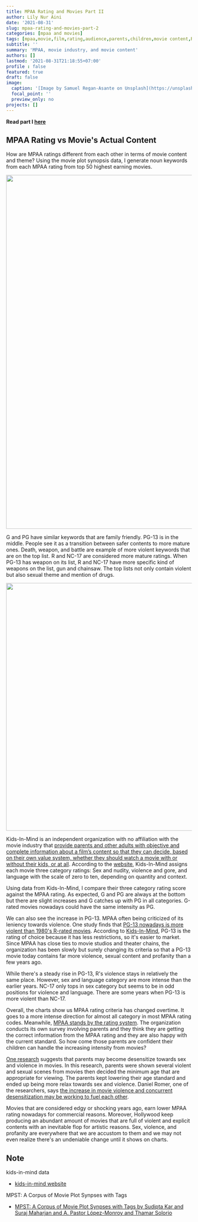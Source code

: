 ```yaml
---
title: MPAA Rating and Movies Part II
author: Lily Nur Aini
date: '2021-08-31'
slug: mpaa-rating-and-movies-part-2
categories: [mpaa and movies]
tags: [mpaa,movie,film,rating,audience,parents,children,movie content,R,Rmarkdown,dplyr]
subtitle: ''
summary: 'MPAA, movie industry, and movie content'
authors: []
lastmod: '2021-08-31T21:18:55+07:00'
profile : false
featured: true
draft: false
image:
  caption: '[Image by Samuel Regan-Asante on Unsplash](https://unsplash.com/photos/wMkaMXTJjlQ)'
  focal_point: ''
  preview_only: no
projects: []
---
```





**Read part I [here](/post/mpaa-rating-and-movies)**

## MPAA Rating vs Movie's Actual Content

How are MPAA ratings different from each other in terms of movie content and theme? Using the movie plot synopsis data, I generate noun keywords from each MPAA rating from top 50 highest earning movies.

<img src="{{< blogdown/postref >}}index_files/figure-html/top_keyword_chart-1.png" width="960" />

G and PG have similar keywords that are family friendly. PG-13 is in the middle. People see it as a transition between safer contents to more mature ones. Death, weapon, and battle are example of more violent keywords that are on the top list. R and NC-17 are considered more mature ratings. When PG-13 has weapon on its list, R and NC-17 have more specific kind of weapons on the list, gun and chainsaw. The top lists not only contain violent but also sexual theme and mention of drugs.


<img src="{{< blogdown/postref >}}index_files/figure-html/kids_in_mind_chart-1.png" width="672" />


Kids-In-Mind is an independent organization with no affiliation with the movie industry that [provide parents and other adults with objective and complete information about a film’s content so that they can decide, based on their own value system, whether they should watch a movie with or without their kids, or at all](https://kids-in-mind.com/about.htm). According to the [website](https://kids-in-mind.com/about.htm), Kids-In-Mind assigns each movie three category ratings: Sex and nudity, violence and gore, and language with the scale of zero to ten, depending on quantity and context.


Using data from Kids-In-Mind, I compare their three category rating score against the MPAA rating. As expected, G and PG are always at the bottom but there are slight increases and G catches up with PG in all categories. G-rated movies nowadays could have the same intensity as PG.


We can also see the increase in PG-13. MPAA often being criticized of its leniency towards violence. One study finds that [PG-13 nowadays is more violent than 1980's R-rated movies](https://www.nbcnews.com/healthmain/pg-13-movies-are-now-more-violent-r-rated-80s-8c11566223). According to [Kids-In-Mind](https://kids-in-mind.com/about.htm), PG-13 is the rating of choice because it has less restrictions, so it's easier to market. Since MPAA has close ties to movie studios and theater chains, the organization has been slowly but surely changing its criteria so that a PG-13 movie today contains far more violence, sexual content and profanity than a few years ago.


While there's a steady rise in PG-13, R's violence stays in relatively the same place. However, sex and language category are more intense than the earlier years. NC-17 only tops in sex category but seems to be in odd positions for violence and language. There are some years when PG-13 is more violent than NC-17.


Overall, the charts show us MPAA rating criteria has changed overtime. It goes to a more intense direction for almost all category in most MPAA rating codes. Meanwhile, [MPAA stands by the rating system](https://www.usnews.com/news/articles/2014/01/07/dont-expect-a-new-movie-ratings-system-in-2014). The organization conducts its own survey involving parents and they think they are getting the correct information from the MPAA rating and they are also happy with the current standard. So how come those parents are confident their children can handle the increasing intensity from movies?


[One research](https://pediatrics.aappublications.org/content/134/5/877.long) suggests that parents may become desensitize towards sex and violence in movies. In this research, parents were shown several violent and sexual scenes from movies then decided the minimum age that are appropriate for viewing. The parents kept lowering their age standard and ended up being more relax towards sex and violence. Daniel Romer, one of the researchers, says [the increase in movie violence and concurrent desensitization may be working to fuel each other](https://www.reuters.com/article/us-movie-violence-kids-idUSKCN0I91WS20141020).


Movies that are considered edgy or shocking years ago, earn lower MPAA rating nowadays for commercial reasons. Moreover, Hollywood keep producing an abundant amount of movies that are full of violent and explicit contents with an inevitable flop for artistic reasons. Sex, violence, and profanity are everywhere that we are accustom to them and we may not even realize there's an undeniable change until it shows on charts.

## Note

kids-in-mind data
- [kids-in-mind website](https://kids-in-mind.com/)

MPST: A Corpus of Movie Plot Synpses with Tags
- [MPST: A Corpus of Movie Plot Synpses with Tags by Sudipta Kar and Suraj Maharjan and A. Pastor López-Monroy and Thamar Solorio](https://ritual.uh.edu/mpst-2018/)
